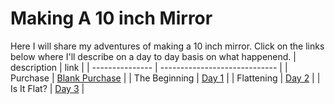 # Making A 10 inch Mirror

Here I will share my adventures of making a 10 inch mirror. Click on the links below where I'll describe on a day to day basis on what happenend.
| description     | link                          |
| --------------- | ----------------------------- |
| Purchase        | [Blank Purchase](purchase.md) |
| The Beginning   | [Day 1](./day1/)              |
| Flattening      | [Day 2](./day2/)              |
| Is It Flat?     | [Day 3](./day3/)              |